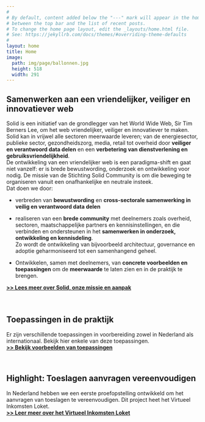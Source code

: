 ```yaml
---
#
# By default, content added below the "---" mark will appear in the home page
# between the top bar and the list of recent posts.
# To change the home page layout, edit the _layouts/home.html file.
# See: https://jekyllrb.com/docs/themes/#overriding-theme-defaults
#
layout: home
title: Home
image:
  path: img/page/ballonnen.jpg
  height: 518
  width: 291
---
```


## Samenwerken aan een vriendelijker, veiliger en innovatiever web
Solid is een initiatief van de grondlegger van het World Wide Web, Sir Tim Berners Lee, om het web vriendelijker, veiliger en innovatiever te maken. <br>
Solid kan in vrijwel alle sectoren meerwaarde leveren; van de energiesector, publieke sector, gezondheidszorg, media, retail tot overheid door **veiliger en verantwoord data delen** en een **verbetering van dienstverlening en gebruiksvriendelijkheid**. <br>
De ontwikkeling van een vriendelijker web is een paradigma-shift en gaat niet vanzelf: er is brede bewustwording, onderzoek en ontwikkeling voor nodig.
De missie van de Stichting Solid Community is om die beweging te organiseren vanuit een onafhankelijke en neutrale insteek.
<br>
Dat doen we door: 

* verbreden van **bewustwording** en **cross-sectorale samenwerking in veilig en verantwoord data delen** <br> 

* realiseren van een **brede community** met deelnemers zoals overheid, sectoren, maatschappelijke partners en kennisinstellingen, en die verbinden en ondersteunen in het **samenwerken in onderzoek, ontwikkeling en kennisdeling**. 
<br> Zo wordt de ontwikkeling van bijvoorbeeld architectuur, governance en adoptie geharmoniseerd tot een samenhangend geheel. <br> 

* Ontwikkelen, samen met deelnemers, van **concrete voorbeelden en toepassingen** om de **meerwaarde** te laten zien en in de praktijk te brengen.

[**>> Lees meer over Solid, onze missie en aanpak**](aanpak.html)
<br>
<br>
<br>

## Toepassingen in de praktijk
Er zijn verschillende toepassingen in voorbereiding zowel in Nederland als internationaal. Bekijk hier enkele van deze toepassingen.
<br>
[**>> Bekijk voorbeelden van toepassingen**](toepassingen.html)

<br>

## Highlight: Toeslagen aanvragen vereenvoudigen
In Nederland hebben we een eerste proefopstelling ontwikkeld om het aanvragen van toeslagen te vereenvoudigen. Dit project heet het Virtueel Inkomsten Loket.
<br>
[**>> Leer meer over het Virtueel Inkomsten Loket**](vil.html)
<br>
<br>

